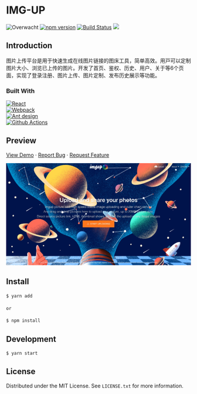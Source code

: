 # IMG-UP

![Overwacht](https://img.shields.io/badge/ui--lib-overwatch-FFC429.svg)
[![npm version](https://badge.fury.io/js/overwatch-ui.svg)](https://badge.fury.io/js/overwatch-ui)
[![Build Status](https://travis-ci.org/Haixiang6123/overwatch-ui.svg?branch=master)](https://travis-ci.org/Haixiang6123/overwatch-ui)
![](https://img.shields.io/npm/l/overwatch-ui.svg)
## Introduction

图片上传平台是⽤于快速⽣成在线图⽚链接的图床⼯具，简单⾼效。⽤⼾可以定制图⽚⼤⼩、浏览已上传的图⽚。开发了首页、鉴权、历史、用户、关于等6个页面，实现了登录注册、图⽚上传、图⽚定制、发布历史展⽰等功能。

### Built With

[![React][React-url]][React-url]<br/>
[![Webpack][Webpack]][Webpack]<br/>
[![Ant design][Ant design]][Ant design]<br/>
[![Github Actions][GithubAction]][GithubAction]<br/>
## Preview

<a href="https://xinjn.github.io/imgup/build/#/">View Demo</a>
·
<a href="https://github.com/Xinjn/imgup/issues">Report Bug</a>
·
<a href="https://github.com/Xinjn/imgup/issues">Request Feature</a>

![Doc](./src/icons/poster.jpeg)

## Install
```bash
$ yarn add 

or

$ npm install 
```

## Development

```javascript
$ yarn start
```

## License

Distributed under the MIT License. See `LICENSE.txt` for more information.

[Ant design]: https://img.shields.io/badge/ant%20design-35495E?style=for-the-badge&logo=ant%20design
[React-url]: https://img.shields.io/badge/React-35495E?style=for-the-badge&logo=react
[Webpack]: https://img.shields.io/badge/webpack-35495E?style=for-the-badge&logo=webpack
[GithubAction]: https://img.shields.io/badge/Github%20Action-35495E?style=for-the-badge&logo=GitHub+Actions
